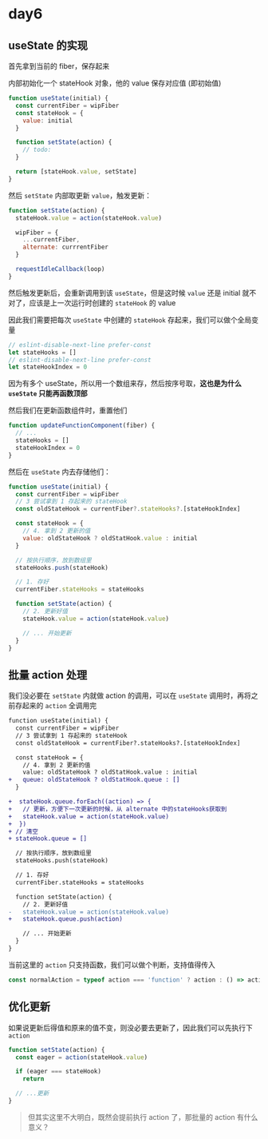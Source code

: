 # day6

## useState 的实现

首先拿到当前的 fiber，保存起来

内部初始化一个 stateHook 对象，他的 value 保存对应值 (即初始值)

```js
function useState(initial) {
  const currentFiber = wipFiber
  const stateHook = {
    value: initial
  }

  function setState(action) {
    // todo:
  }

  return [stateHook.value, setState]
}
```

然后 `setState` 内部取更新 `value`，触发更新：

```js
function setState(action) {
  stateHook.value = action(stateHook.value)

  wipFiber = {
    ...currentFiber,
    alternate: currrentFiber
  }

  requestIdleCallback(loop)
}
```

然后触发更新后，会重新调用到该 `useState`，但是这时候 `value` 还是 initial 就不对了，应该是上一次运行时创建的 `stateHook` 的 value

因此我们需要把每次 `useState` 中创建的 `stateHook` 存起来，我们可以做个全局变量

```js
// eslint-disable-next-line prefer-const
let stateHooks = []
// eslint-disable-next-line prefer-const
let stateHookIndex = 0
```

因为有多个 useState，所以用一个数组来存，然后按序号取，**这也是为什么 `useState` 只能再函数顶部**

然后我们在更新函数组件时，重置他们

```js
function updateFunctionComponent(fiber) {
  // ...
  stateHooks = []
  stateHookIndex = 0
}
```

然后在 `useState` 内去存储他们：

```js
function useState(initial) {
  const currentFiber = wipFiber
  // 3 尝试拿到 1 存起来的 stateHook
  const oldStateHook = currentFiber?.stateHooks?.[stateHookIndex]

  const stateHook = {
    // 4. 拿到 2 更新的值
    value: oldStateHook ? oldStatHook.value : initial
  }

  // 按执行顺序，放到数组里
  stateHooks.push(stateHook)

  // 1. 存好
  currentFiber.stateHooks = stateHooks

  function setState(action) {
    // 2. 更新好值
    stateHook.value = action(stateHook.value)

    // ... 开始更新
  }
}
```

## 批量 action 处理

我们没必要在 `setState` 内就做 action 的调用，可以在 `useState` 调用时，再将之前存起来的 `action` 全调用完

```diff
function useState(initial) {
  const currentFiber = wipFiber
  // 3 尝试拿到 1 存起来的 stateHook
  const oldStateHook = currentFiber?.stateHooks?.[stateHookIndex]

  const stateHook = {
    // 4. 拿到 2 更新的值
    value: oldStateHook ? oldStatHook.value : initial
+   queue: oldStateHook ? oldStatHook.queue : []
  }

+  stateHook.queue.forEach((action) => {
+   // 更新，方便下一次更新的时候，从 alternate 中的stateHooks获取到
+   stateHook.value = action(stateHook.value)
+  })
+ // 清空
+ stateHook.queue = []

  // 按执行顺序，放到数组里
  stateHooks.push(stateHook)

  // 1. 存好
  currentFiber.stateHooks = stateHooks

  function setState(action) {
    // 2. 更新好值
-   stateHook.value = action(stateHook.value)
+   stateHook.queue.push(action)

    // ... 开始更新
  }
}
```

当前这里的 `action` 只支持函数，我们可以做个判断，支持值得传入

```js
const normalAction = typeof action === 'function' ? action : () => action
```

## 优化更新

如果说更新后得值和原来的值不变，则没必要去更新了，因此我们可以先执行下 `action`

```js
function setState(action) {
  const eager = action(stateHook.value)

  if (eager === stateHook)
    return

  // ...更新
}
```

> 但其实这里不大明白，既然会提前执行 action 了，那批量的 action 有什么意义？
